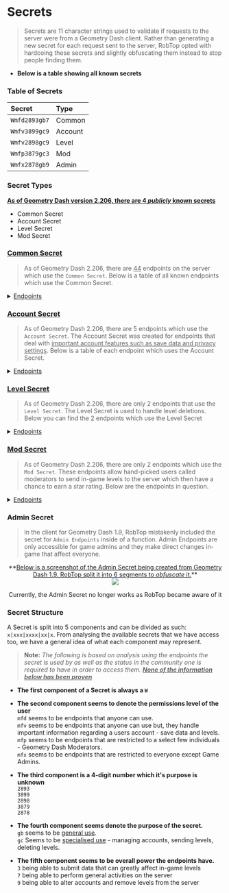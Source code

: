 # Secrets

> Secrets are 11 character strings used to validate if requests to the server were from a Geometry Dash client. Rather than generating a new secret for each request sent to the server, RobTop opted with hardcoing these secrets and slightly obfuscating them instead to stop people finding them. 

- **Below is a table showing all known secrets**

### Table of Secrets

|     Secret    |  Type   |
|:--------------|:--------|
| `Wmfd2893gb7` | Common  |
| `Wmfv3899gc9` | Account |
| `Wmfv2898gc9` | Level   |
| `Wmfp3879gc3` | Mod     |
| `Wmfx2878gb9` | Admin   |

### Secret Types
<u>**As of Geometry Dash version 2.206, there are 4 *publicly* known secrets**</u>

- Common Secret
- Account Secret
- Level Secret
- Mod Secret

### **<u>Common Secret</u>**

> As of Geometry Dash 2.206, there are <u>44</u> endpoints on the server which use the `Common Secret`. Below is a table of all known endpoints which use the Common Secret.

<details close>
<summary><u>Endpoints</u></summary>

<table>
    <tr><th><center>Endpoint</center></th></tr>
      <tr><td><a href="/#/endpoints/account/getAccountURL">https://www.boomlings.com/database/getAccountURL.php</a></td></tr>
      <tr><td><a href="/#/endpoints/social/acceptGJFriendRequest20">https://www.boomlings.com/database/acceptGJFriendRequest20.php</a></td></tr>  
      <tr><td><a href="/#/endpoints/social/blockGJUser20">https://www.boomlings.com/database/blockGJUser20.php</a></td></tr>
      <tr><td><a href="/#/endpoints/comment/deleteGJAccComment20">https://www.boomlings.com/database/deleteGJAccComment20.php</a></td></tr>        
      <tr><td><a href="/#/endpoints/comment/deleteGJComment20">https://www.boomlings.com/database/deleteGJComment20.php</a></td></tr>
      <tr><td><a href="/#/endpoints/social/deleteGJFriendRequests20">https://www.boomlings.com/database/deleteGJFriendRequests20.php</a></td></tr>
      <tr><td><a href="/#/endpoints/social/deleteGJMessages20">https://www.boomlings.com/database/deleteGJMessages20.php</a></td></tr>
      <tr><td><a href="/#/endpoints/level/downloadGJLevel22">https://www.boomlings.com/database/downloadGJLevel22.php</a></td></tr>
      <tr><td><a href="/#/endpoints/social/downloadGJMessage20">https://www.boomlings.com/database/downloadGJMessage20.php</a></td></tr>
      <tr><td><a href="/#/endpoints/comment/getGJAccountComments20">https://www.boomlings.com/database/getGJAccountComments20.php</a></td></tr>    
      <tr><td><a href="/#/endpoints/misc/getGJChallenges">https://www.boomlings.com/database/getGJChallenges.php</a></td></tr>
      <tr><td><a href="/#/endpoints/comment/getGJCommentHistory">https://www.boomlings.com/database/getGJCommentHistory.php</a></td></tr>
      <tr><td><a href="/#/endpoints/comment/getGJComments21">https://www.boomlings.com/database/getGJComments21.php</a></td></tr>
      <tr><td><a href="/#/endpoints/level/getGJDailyLevel">https://www.boomlings.com/database/getGJDailyLevel.php</a></td></tr>
      <tr><td><a href="/#/endpoints/social/getGJFriendRequests20">https://www.boomlings.com/database/getGJFriendRequests20.php</a></td></tr>      
      <tr><td><a href="/#/endpoints/level/getGJGauntlets21">https://www.boomlings.com/database/getGJGauntlets21.php</a></td></tr>
      <tr><td><a href="/#/endpoints/social/getGJLevelLists">https://www.boomlings.com/database/getGJLevelLists.php</a></td></tr>
      <tr><td><a href="/#/endpoints/level/getGJLevelScores211">https://www.boomlings.com/database/getGJLevelScores211.php</a></td></tr>
      <tr><td><a href="/#/endpoints/level/getGJLevelScoresPlat">https://www.boomlings.com/database/getGJLevelScoresPlat.php</a></td></tr>
      <tr><td><a href="/#/endpoints/level/getGJLevels21">https://www.boomlings.com/database/getGJLevels21.php</a></td></tr>
      <tr><td><a href="/#/endpoints/level/getGJMapPacks21">https://www.boomlings.com/database/getGJMapPacks21.php</a></td></tr>
      <tr><td><a href="/#/endpoints/social/getGJMessages20">https://www.boomlings.com/database/getGJMessages20.php</a></td></tr>
      <tr><td><a href="/#/endpoints/misc/getGJRewards">https://www.boomlings.com/database/getGJRewards.php</a></td></tr>
      <tr><td><a href="/#/endpoints/account/getGJScores20">https://www.boomlings.com/database/getGJScores20.php</a></td></tr>
      <tr><td><a href="/#/endpoints/level/getGJSongInfo">https://www.boomlings.com/database/getGJSongInfo.php</a></td></tr>
      <tr><td><a href="/#/endpoints/misc/getGJTopArtists">https://www.boomlings.com/database/getGJTopArtists.php</a></td></tr>
      <tr><td><a href="/#/endpoints/social/getGJUserList20">https://www.boomlings.com/database/getGJUserList20.php</a></td></tr>
      <tr><td><a href="/#/endpoints/account/getGJUsers20">https://www.boomlings.com/database/getGJUsers20.php</a></td></tr>
      <tr><td><a href="/#/endpoints/misc/getSaveData">https://www.boomlings.com/database/getSaveData.php</a></td></tr>
      <tr><td><a href="/#/endpoints/misc/likeGJItem211">https://www.boomlings.com/database/likeGJItem211.php</a></td></tr>
      <tr><td><a href="/#/endpoints/level/rateGJStars211">https://www.boomlings.com/database/rateGJStars211.php</a></td></tr>
      <tr><td><a href="/#/endpoints/social/readGJFriendRequest20">https://www.boomlings.com/database/readGJFriendRequest20.php</a></td></tr>
      <tr><td><a href="/#/endpoints/social/removeGJFriend20">https://www.boomlings.com/database/removeGJFriend20.php</a></td></tr>
      <tr><td><a href="/#/endpoints/level/reportGJLevel">https://www.boomlings.com/database/reportGJLevel.php</a></td></tr>
      <tr><td><a href="/#/endpoints/misc/requestUserAccess">https://www.boomlings.com/database/requestUserAccess.php</a></td></tr>
      <tr><td><a href="/#/endpoints/account/restoreGJItems">https://www.boomlings.com/database/restoreGJItems.php</a></td></tr>
      <tr><td><a href="/#/endpoints/social/unblockGJUser20">https://www.boomlings.com/database/unblockGJUser20.php</a></td></tr>
      <tr><td><a href="/#/endpoints/level/updateGJDesc20">https://www.boomlings.com/database/updateGJDesc20.php</a></td></tr>
      <tr><td><a href="/#/endpoints/account/updateGJUserScore22">https://www.boomlings.com/database/updateGJUserScore22.php</a></td></tr>
      <tr><td><a href="/#/endpoints/social/uploadFriendRequest20">https://www.boomlings.com/database/uploadFriendRequest20.php</a></td></tr>
      <tr><td><a href="/#/endpoints/comment/uploadGJAccComment20">https://www.boomlings.com/database/uploadGJAccComment20.php</a></td></tr>
      <tr><td><a href="/#/endpoints/comment/uploadGJComment21">https://www.boomlings.com/database/uploadGJComment21.php</a></td></tr>
      <tr><td><a href="/#/endpoints/level/uploadGJLevel21">https://www.boomlings.com/database/uploadGJLevel21.php</a></td></tr>
      <tr><td><a href="/#/endpoints/social/uploadGJLevelList">https://www.boomlings.com/database/uploadGJLevelList.php</a></td></tr>
      <tr><td><a href="/#/endpoints/social/uploadGJMessage20">https://www.boomlings.com/database/uploadGJMessage20.php</a></td></tr>
</table>

</details>  

**<h3><u>Account Secret</u></h3>**  
> As of Geometry Dash 2.206, there are 5 endpoints which use the `Account Secret`. The Account Secret was created for endpoints that deal with <u>important account features such as save data and privacy settings</u>. Below is a table of each endpoint which uses the Account Secret.

<details close>
<summary><u>Endpoints</u></summary>

<table>
    <tr><th><center>Endpoint</center></th></tr>
    <tr><td><a href="/#/endpoints/account/registerGJAccount">http://www.boomlings.com/database/accounts/registerGJAccount.php</a></td></tr>     
    <tr><td><a href="/#/endpoints/account/loginGJAccount">http://www.boomlings.com/database/accounts/loginGJAccount.php</a></td></tr>
    <tr><td><a href="/#/endpoints/account/syncGJAccountNew">http://geometrydash.com/database/accounts/syncGJAccountNew.php</a></td></tr>        
    <tr><td><a href="/#/endpoints/account/backupGJAccountNew">http://geometrydash.com/database/accounts/backupGJAccountNew.php</a></td></tr>    
    <tr><td><a href="/#/endpoints/account/updateGJAccSettings20">http://www.boomlings.com/database/updateGJAccSettings20.php</a></td></tr>    
</table>

</details>

**<h3><u>Level Secret</u></h3>**  
> As of Geometry Dash 2.206, there are only 2 endpoints that use the `Level Secret`. The Level Secret is used to handle level deletions. Below you can find the 2 endpoints which use the Level Secret

<details close>
<summary><u>Endpoints</u></summary>

<table>
    <tr><th><center>Endpoint</center></th></tr>
    <tr><td><a href="/#/endpoints/level/deleteGJLevelUser20">http://www.boomlings.com/database/deleteGJLevelUser20.php</a></td></tr>
    <tr><td><a href="/#/endpoints/lists/deleteGJLevelList">http://www.boomlings.com/database/deleteGJLevelList.php</a></td></tr>
    </table>
</details>

**<h3><u>Mod Secret</u></h3>**  
> As of Geometry Dash 2.206, there are only 2 endpoints which use the `Mod Secret`. These endpoints allow hand-picked users called moderators to send in-game levels to the server which then have a chance to earn a star rating. Below are the endpoints in question.

<details close>
<summary><u>Endpoints</u></summary>

<table>
    <tr><th><center>Endpoint</center></th></tr>
    <tr><td><a href="/#/endpoints/level/rateGJDemon21">http://www.boomlings.com/database/rateGJDemon21.php</a></td></tr>
    <tr><td><a href="/#/endpoints/level/suggestGJStars20">http://www.boomlings.com/database/suggestGJStars20.php</a></td></tr>
    </table>
</details>


### Admin Secret

> In the client for Geometry Dash 1.9, RobTop mistakenly included the secret for `Admin Endpoints` inside of a function. Admin Endpoints are only accessible for game admins and they make direct changes in-game that affect everyone.
  
<link rel="stylesheet" href="stylesheets/imageStyles.css">

<center>
**<u>Below is a screenshot of the Admin Secret being created from Geometry Dash 1.9. RobTop split it into 6 segments to <i>obfuscate</i> it.</u>**<br>
<img src="https://raw.githubusercontent.com/Wyliemaster/gddocs/master/assets/screenshots/admin_secret.png" class="admin">

Currently, the Admin Secret no longer works as RobTop became aware of it
</center>

<!-- todo: clean-up + explain reasoning clearer-->

### Secret Structure

A Secret is split into 5 components and can be divided as such: `x|xxx|xxxx|xx|x`. From analysing the available secrets that we have access too, we have a general idea of what each component may represent.

> **Note:** *The following is based on analysis using the endpoints the secret is used by as well as the status in the community one is required to have in order to access them. **<u>None of the information below has been proven</u>***

- **The first component of a Secret is always a `W`**

- **The second component seems to denote the permissions level of the user**  
    `mfd` seems to be endpoints that anyone can use.  
    `mfv` seems to be endpoints that anyone can use but, they handle important information regarding a users account - save data and levels.  
    `mfp` seems to be endpoints that are restricted to a select few individuals - Geometry Dash Moderators.  
    `mfx` seems to be endpoints that are restricted to everyone except Game Admins.  

- **The third component is a 4-digit number which it's purpose is unknown**  
    `2893`  
    `3899`  
    `2898`  
    `3879`  
    `2878`


- **The fourth component seems denote the purpose of the secret.**  
    `gb` seems to be <u>general use</u>.  
    `gc` Seems to be <u>specialised use</u> - managing accounts, sending levels, deleting levels.

- **The fifth component seems to be overall power the endpoints have.**  
    `3` being able to submit data that can greatly affect in-game levels  
    `7` being able to perform general activities on the server  
    `9` being able to alter accounts and remove levels from the server
